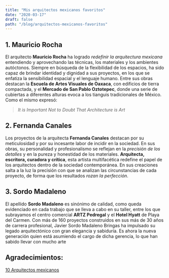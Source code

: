 ```yaml
---
title: "Mis arquitectos mexicanos favoritos"
date: "2020-03-17"
draft: false
path: "/blog/arquitectos-mexicanos-favoritos"
---
```


## 1. Mauricio Rocha

El arquitecto **Mauricio Rocha** ha logrado *redefinir la arquitectura mexicana* entendiendo y aprovechando las técnicas, los materiales y los ambientes autóctonos. Siempre en búsqueda de la flexibilidad de los espacios, ha sido capaz de brindar identidad y dignidad a sus proyectos, en los que se enfatiza la sensibilidad espacial y el lenguaje humano. Entre sus obras destacan la **Escuela de Artes Visuales de Oaxaca**, con edificios de tierra compactada, y el **Mercado de San Pablo Oztotepec**, donde una serie de cubiertas a diferentes alturas evoca a los tianguis tradicionales de México. Como el mismo expresó:

> *It is Important Not to Doubt That Architecture is Art*

## 2. Fernanda Canales

Los proyectos de la arquitecta **Fernanda Canales** destacan por su meticulosidad y por su incesante labor de incidir en la sociedad. En sus obras, su personalidad y profesionalismo se reflejan en la *precisión de los detalles* y en la pureza y honestidad de los materiales. **Arquitecta, escritora, curadora y crítica**, esta artista multifacética redefine el papel de los arquitectos dentro de la sociedad contemporánea. En sus creaciones salta a la luz la precisión con que se analizan las circunstancias de cada proyecto, de forma que los resultados *rozan la perfección*.

## 3. Sordo Madaleno

El apellido **Sordo Madaleno** es sinónimo de calidad, como queda evidenciado en cada trabajo que se lleva a cabo en su taller, entre los que subrayamos el centro comercial **ARTZ Pedregal** y el **Hotel Hyatt** de Playa del Carmen. Con más de 160 proyectos construidos en sus más de 30 años de carrera profesional, Javier Sordo Madaleno Bringas ha impulsado su legado arquitectónico con gran elegancia y sabiduría. Es ahora la nueva generación quien está asumiendo el cargo de dicha gerencia, lo que han sabido llevar con mucho arte


## Agradecimientos:
[10 Arquitectos mexicanos](https://www.admagazine.com/arquitectura/10-arquitectos-mexicanos-20190101-4267-articulos.html)